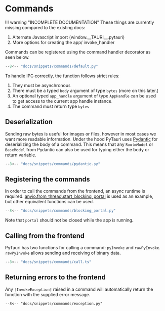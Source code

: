 # Commands

!!! warning "INCOMPLETE DOCUMENTATION"
These things are currently missing compared to the existing docs:

1. Alternate Javascript import (window.\_\_TAURI__.pytauri)
2. More options for creating the app/ invoke_handler


Commands can be registered using the command handler decorator as seen below.

``` py
--8<-- "docs/snippets/commands/default.py"
```

To handle IPC correctly, the function follows strict rules:

1. They must be asynchronous
2. There must be a typed `body` argument of type `bytes` (more on this later.)
3. An optional typed `app_handle` argument of type `AppHandle` can be used to get access to the current app handle
   instance.
4. The command must return type `bytes`

## Deserialization

Sending raw bytes is useful for images or files, however in most cases we want more readable information.
Under the hood PyTauri uses [Pydantic](https://docs.pydantic.dev/latest/) for deserializing the body of a command.
This means that any `RootmModel` or `BaseModel` from Pydantic can also be used for typing either the body or return
variable.

``` py
--8<-- "docs/snippets/commands/pydantic.py"
```

## Registering the commands

In order to call the commands from the frontend, an async runtime is required.
[anyio.from_thread.start_blocking_portal](https://anyio.readthedocs.io/en/stable/api.html#anyio.from_thread.start_blocking_portal)
is
used as an example, but other equivalent functions can be used.

``` py hl_lines="12"
--8<-- "docs/snippets/commands/blocking_portal.py"
```

Note that `portal` should not be closed while the app is running.

## Calling from the frontend

PyTauri has two functions for calling a command: `pyInvoke` and `rawPyInvoke`.
`rawPyInvoke` allows sending and receiving of binary data.

``` ts
--8<-- "docs/snippets/commands/call.ts"
```

## Returning errors to the frontend

Any `[InvokeException]` raised in a command will automatically return the function with the supplied error message.

``` pypython
--8<-- "docs/snippets/commands/exception.py"
```
